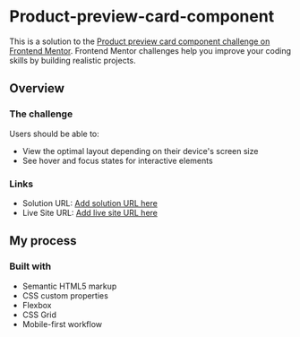 # Product-preview-card-component

This is a solution to the [Product preview card component challenge on Frontend Mentor](https://www.frontendmentor.io/challenges/product-preview-card-component-GO7UmttRfa). Frontend Mentor challenges help you improve your coding skills by building realistic projects. 

## Overview

### The challenge

Users should be able to:

- View the optimal layout depending on their device's screen size
- See hover and focus states for interactive elements

### Links

- Solution URL: [Add solution URL here](https://github.com/Nietzchan/Product-preview-card-component)
- Live Site URL: [Add live site URL here]([https://your-live-site-url.com](https://nietzchan.github.io/Product-preview-card-component/))

## My process

### Built with

- Semantic HTML5 markup
- CSS custom properties
- Flexbox
- CSS Grid
- Mobile-first workflow
